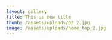 ```yaml
---
layout: gallery
title: This is new title
thumb: /assets/uploads/02_2.jpg
image: /assets/uploads/home_top_2.jpg
---
```


